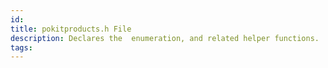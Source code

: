 ```yaml
---
id: 
title: pokitproducts.h File
description: Declares the  enumeration, and related helper functions.
tags:
---
```

